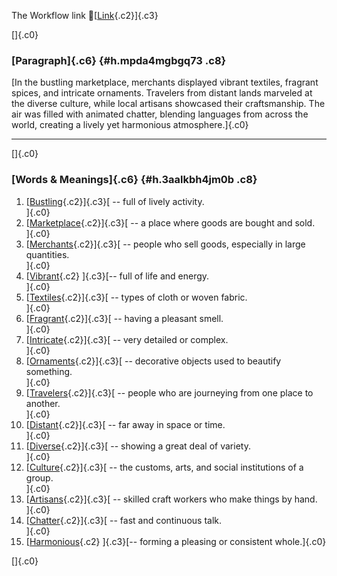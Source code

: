 The Workflow link
👏[[Link](https://www.google.com/url?q=http://www.google.com&sa=D&source=editors&ust=1758930068299169&usg=AOvVaw08622vZpMRsU8HSgVhVExt){.c2}]{.c3}

[]{.c0}

### [Paragraph]{.c6} {#h.mpda4mgbgq73 .c8}

[In the bustling marketplace, merchants displayed vibrant textiles,
fragrant spices, and intricate ornaments. Travelers from distant lands
marveled at the diverse culture, while local artisans showcased their
craftsmanship. The air was filled with animated chatter, blending
languages from across the world, creating a lively yet harmonious
atmosphere.]{.c0}

------------------------------------------------------------------------

[]{.c0}

### [Words & Meanings]{.c6} {#h.3aalkbh4jm0b .c8}

1.  [[Bustling](https://www.google.com/url?q=http://www.google.com&sa=D&source=editors&ust=1758930068300769&usg=AOvVaw2SUc-3ZTOq8yDUfPgoY90Z){.c2}]{.c3}[ --
    full of lively activity.\
    ]{.c0}
2.  [[Marketplace](https://www.google.com/url?q=http://www.google.com&sa=D&source=editors&ust=1758930068301123&usg=AOvVaw2OL_GHZVlDAfBRBdnQ3Opq){.c2}]{.c3}[ --
    a place where goods are bought and sold.\
    ]{.c0}
3.  [[Merchants](https://www.google.com/url?q=http://www.google.com&sa=D&source=editors&ust=1758930068301403&usg=AOvVaw31RT0FzB8WG3_YgylZau2z){.c2}]{.c3}[ --
    people who sell goods, especially in large quantities.\
    ]{.c0}
4.  [[Vibrant](https://www.google.com/url?q=http://www.google.com&sa=D&source=editors&ust=1758930068301706&usg=AOvVaw0VgcW1aTh6nl8viUoCOf3A){.c2}
    ]{.c3}[-- full of life and energy.\
    ]{.c0}
5.  [[Textiles](https://www.google.com/url?q=http://www.google.com&sa=D&source=editors&ust=1758930068301955&usg=AOvVaw1IYL-vWiih_jQkouzr1yIu){.c2}]{.c3}[ --
    types of cloth or woven fabric.\
    ]{.c0}
6.  [[Fragrant](https://www.google.com/url?q=http://www.google.com&sa=D&source=editors&ust=1758930068302184&usg=AOvVaw1SwTe3buS92j8td3lq-98-){.c2}]{.c3}[ --
    having a pleasant smell.\
    ]{.c0}
7.  [[Intricate](https://www.google.com/url?q=http://www.google.com&sa=D&source=editors&ust=1758930068302407&usg=AOvVaw0UBMkvtBLb2Sjb5dkrPXmT){.c2}]{.c3}[ --
    very detailed or complex.\
    ]{.c0}
8.  [[Ornaments](https://www.google.com/url?q=http://www.google.com&sa=D&source=editors&ust=1758930068302641&usg=AOvVaw0eJLpuiddCemC_fTqM32mi){.c2}]{.c3}[ --
    decorative objects used to beautify something.\
    ]{.c0}
9.  [[Travelers](https://www.google.com/url?q=http://www.google.com&sa=D&source=editors&ust=1758930068302965&usg=AOvVaw31tnqdSCsTnLy-fthcx9IR){.c2}]{.c3}[ --
    people who are journeying from one place to another.\
    ]{.c0}
10. [[Distant](https://www.google.com/url?q=http://www.google.com&sa=D&source=editors&ust=1758930068303296&usg=AOvVaw25_0r58rZxsVXtEu4n6tgl){.c2}]{.c3}[ --
    far away in space or time.\
    ]{.c0}
11. [[Diverse](https://www.google.com/url?q=http://www.google.com&sa=D&source=editors&ust=1758930068303533&usg=AOvVaw0Z2m-N0ZE16cb6l-xYRBXb){.c2}]{.c3}[ --
    showing a great deal of variety.\
    ]{.c0}
12. [[Culture](https://www.google.com/url?q=http://www.google.com&sa=D&source=editors&ust=1758930068303795&usg=AOvVaw2lk9MG4_oY5ap496NMHCOw){.c2}]{.c3}[ --
    the customs, arts, and social institutions of a group.\
    ]{.c0}
13. [[Artisans](https://www.google.com/url?q=http://www.google.com&sa=D&source=editors&ust=1758930068304107&usg=AOvVaw2gAxvICVf3MqbqwiInGaDc){.c2}]{.c3}[ --
    skilled craft workers who make things by hand.\
    ]{.c0}
14. [[Chatter](https://www.google.com/url?q=http://www.google.com&sa=D&source=editors&ust=1758930068304411&usg=AOvVaw0PhVMN48PFuA4C8h64WHSA){.c2}]{.c3}[ --
    fast and continuous talk.\
    ]{.c0}
15. [[Harmonious](https://www.google.com/url?q=http://www.google.com&sa=D&source=editors&ust=1758930068304692&usg=AOvVaw1C8YX4qWTyANgsZq8FHcbY){.c2}
    ]{.c3}[-- forming a pleasing or consistent whole.]{.c0}

[]{.c0}
